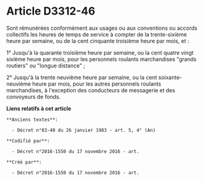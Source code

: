 # Article D3312-46

Sont rémunérées conformément aux usages ou aux conventions ou accords collectifs les heures de temps de service à compter de
la trente-sixième heure par semaine, ou de la cent cinquante troisième heure par mois, et :

1° Jusqu'à la quarante troisième heure par semaine, ou la cent quatre vingt sixième heure par mois, pour les personnels
roulants marchandises "grands routiers" ou "longue distance" ;

2° Jusqu'à la trente neuvième heure par semaine, ou la cent soixante-neuvième heure par mois, pour les autres personnels
roulants marchandises, à l'exception des conducteurs de messagerie et des convoyeurs de fonds.

**Liens relatifs à cet article**

	**Anciens textes**:

	  - Décret n°83-40 du 26 janvier 1983 - art. 5, 4° (An)

	**Codifié par**:

	  - Décret n°2016-1550 du 17 novembre 2016 - art.

	**Créé par**:

	  - Décret n°2016-1550 du 17 novembre 2016 - art.
